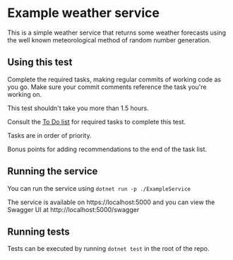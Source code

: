 # Example weather service

This is a simple weather service that returns some weather forecasts using the well known meteorological method of random number generation.

## Using this test

Complete the required tasks, making regular commits of working code as you go. Make sure your commit comments reference the task you're working on.

This test shouldn't take you more than 1.5 hours.

Consult the [To Do list](TODO.md) for required tasks to complete this test.

Tasks are in order of priority.

Bonus points for adding recommendations to the end of the task list.

## Running the service

You can run the service using `dotnet run -p ./ExampleService`

The service is available on https://localhost:5000 and you can view the Swagger UI at http://localhost:5000/swagger

## Running tests

Tests can be executed by running `dotnet test` in the root of the repo.